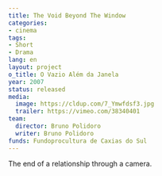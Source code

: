 ```yaml
---
title: The Void Beyond The Window
categories:
- cinema
tags:
- Short
- Drama
lang: en
layout: project
o_title: O Vazio Além da Janela
year: 2007
status: released
media:
  image: https://cldup.com/7_Ymwfdsf3.jpg
  trailer: https://vimeo.com/38340401
team:
  director: Bruno Polidoro
  writer: Bruno Polidoro
funds: Fundoprocultura de Caxias do Sul
---
```


The end of a relationship through a camera.
